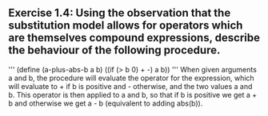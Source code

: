 ## Exercise 1.4: Using the observation that the substitution model allows for operators which are themselves compound expressions, describe the behaviour of the following procedure.  
'''
(define (a-plus-abs-b a b)
        ((if (> b 0) + -) a b))
'''
When given arguments a and b, the procedure will evaluate the operator for the expression, which will evaluate to + if b is positive and - otherwise, and the two values a and b. This operator is then applied to a and b, so that if b is positive we get a + b and otherwise we get a - b (equivalent to adding abs(b)).